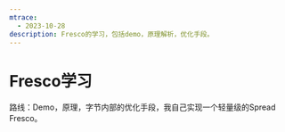 ```yaml
---
mtrace:
  - 2023-10-28
description: Fresco的学习，包括demo，原理解析，优化手段。
---
```

# Fresco学习

路线：Demo，原理，字节内部的优化手段，我自己实现一个轻量级的Spread Fresco。